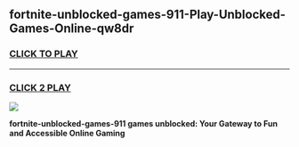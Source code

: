 
## fortnite-unblocked-games-911-Play-Unblocked-Games-Online-qw8dr
<h3>
<a href="https://premium76.site?title=fortnite-unblocked-games-911&ref=24A">CLICK TO PLAY</a></h3>
<hr>

<h3>
<a href="https://premium76.site?title=fortnite-unblocked-games-911&ref=24A">CLICK 2 PLAY</a>
  
</h3>

<a href="https://premium76.site?title=fortnite-unblocked-games-911&ref=24A"><img src="https://clearcache.store/games.png"></a>


**fortnite-unblocked-games-911 games unblocked: Your Gateway to Fun and Accessible Online Gaming**
